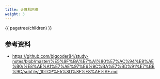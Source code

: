 ```yaml
---
title: 计算机网络
weight: 3
---
```


{{ pagetree(children) }}

## 参考资料

- <https://github.com/bigcoder84/study-notes/blob/master/%E5%9F%BA%E7%A1%80%E7%AC%94%E8%AE%B0/%E8%AE%A1%E7%AE%97%E6%9C%BA%E7%BD%91%E7%BB%9C/subfile/_10TCP%E5%8D%8F%E8%AE%AE.md>
